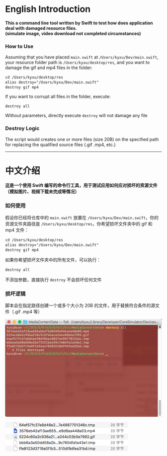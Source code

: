 # English Introduction
**This a command line tool written by Swift to test how does application deal with damaged resource files.
<br>(simulate image, video download not completed circumstances)**
### How to Use
Assuming that you have placed <code>main.swift</code> at <code>/Users/kyxu/Dev/main.swift</code>, your resource folder path is <code>/Users/kyxu/desktop/res</code>, and you want to damage the gif and mp4 files in the folder:
<pre><code>cd /Users/kyxu/desktop/res
alias destroy="/Users/kyxu/Dev/main.swift"
destroy gif mp4
</code></pre>
If you want to corrupt all files in the folder, execute:
<pre><code>destroy all
</code></pre>
Without parameters, directly execute <code>destroy</code> will not damage any file
### Destroy Logic
The script would creates one or more files (size 20B) on the specified path for replacing the qualified source files (.gif .mp4, etc.)

----
# 中文介绍
**这是一个使用 Swift 编写的命令行工具，用于测试应用如何应对损坏的资源文件
<br>（模拟图片、视频下载未完成等情况）**
### 如何使用
假设你已经将仓库中的 <code>main.swift</code> 放置在 <code>/Users/kyxu/Dev/main.swift</code>，你的资源文件夹路径是 <code>/Users/kyxu/desktop/res</code>，你希望损坏文件夹中的 gif 和 mp4 文件：
<pre><code>cd /Users/kyxu/desktop/res
alias destroy="/Users/kyxu/Dev/main.swift"
destroy gif mp4
</code></pre>
如果你希望损坏文件夹中的所有文件，可以执行：
<pre><code>destroy all
</code></pre>
不添加参数，直接执行 <code>destroy</code> 不会损坏任何文件
### 损坏逻辑
脚本会在指定路径创建一个或多个大小为 20B 的文件，用于替换符合条件的源文件（.gif .mp4 等）

![](./destroy_cli.png)

![](./destroy_result.png)

